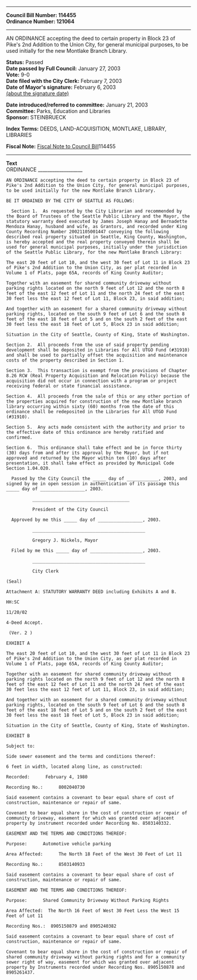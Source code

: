 * * * * *  
  
**Council Bill Number: [](#h0)[](#h2)114455**   
**Ordinance Number: 121064**  
  
* * * * *  
  
AN ORDINANCE accepting the deed to certain property in Block 23 of Pike's 2nd Addition to the Union City, for general municipal purposes, to be used initially for the new Montlake Branch Library.  
  
**Status:** Passed   
**Date passed by Full Council:** January 27, 2003   
**Vote:** 9-0   
**Date filed with the City Clerk:** February 7, 2003   
**Date of Mayor's signature:** February 6, 2003   
[(about the signature date)](/~public/approvaldate.htm)   
  
  
**Date introduced/referred to committee:** January 21, 2003   
**Committee:** Parks, Education and Libraries   
**Sponsor:** STEINBRUECK   
  
**Index Terms:** DEEDS, LAND-ACQUISITION, MONTLAKE, LIBRARY, LIBRARIES  
  
**Fiscal Note:** [Fiscal Note to Council Bill](http://clerk.seattle.gov/~public/fnote/114455.htm)[](#h1)[](#h3)114455  
  
* * * * *  
  
**Text**  
    ORDINANCE ___________________  
  
    AN ORDINANCE accepting the deed to certain property in Block 23 of  
    Pike's 2nd Addition to the Union City, for general municipal purposes,  
    to be used initially for the new Montlake Branch Library.  
  
    BE IT ORDAINED BY THE CITY OF SEATTLE AS FOLLOWS:  
  
      Section 1.  As requested by the City Librarian and recommended by  
    the Board of Trustees of the Seattle Public Library and the Mayor, the  
    statutory warranty deed executed by James Joseph Hanay and Bernadette  
    Mendoza Hanay, husband and wife, as Grantors, and recorded under King  
    County Recording Number 20021105001447 conveying the following  
    described real property situated in Seattle, King County, Washington,  
    is hereby accepted and the real property conveyed therein shall be  
    used for general municipal purposes, initially under the jurisdiction  
    of the Seattle Public Library, for the new Montlake Branch Library:  
  
    The east 20 feet of Lot 10, and the west 30 feet of Lot 11 in Block 23  
    of Pike's 2nd Addition to the Union City, as per plat recorded in  
    Volume 1 of Plats, page 65A, records of King County Auditor;  
  
    Together with an easement for shared community driveway without  
    parking rights located on the north 9 feet of Lot 12 and the north 8  
    feet of the east 12 feet of Lot 11 and the north 24 feet of the east  
    30 feet less the east 12 feet of Lot 11, Block 23, in said addition;  
  
    And together with an easement for a shared community driveway without  
    parking rights, located on the south 9 feet of Lot 6 and the south 8  
    feet of the east 18 feet of Lot 5 and on the south 2 feet of the east  
    30 feet less the east 18 feet of Lot 5, Block 23 in said addition;  
  
    Situation in the City of Seattle, County of King, State of Washington.  
  
    Section 2.  All proceeds from the use of said property pending  
    development shall be deposited in Libraries for All UTGO Fund (#31910)  
    and shall be used to partially offset the acquisition and maintenance  
    costs of the property described in Section 1.  
  
    Section 3.  This transaction is exempt from the provisions of Chapter  
    8.26 RCW (Real Property Acquisition and Relocation Policy) because the  
    acquisition did not occur in connection with a program or project  
    receiving federal or state financial assistance.  
  
    Section 4.  All proceeds from the sale of this or any other portion of  
    the properties acquired for construction of the new Montlake branch  
    library occurring within sixty (60) months from the date of this  
    ordinance shall be redeposited in the Libraries for All UTGO Fund  
    (#31910).  
  
    Section 5.  Any acts made consistent with the authority and prior to  
    the effective date of this ordinance are hereby ratified and  
    confirmed.  
  
    Section 6.  This ordinance shall take effect and be in force thirty  
    (30) days from and after its approval by the Mayor, but if not  
    approved and returned by the Mayor within ten (10) days after  
    presentation, it shall take effect as provided by Municipal Code  
    Section 1.04.020.  
  
      Passed by the City Council the _____ day of ____________, 2003, and  
    signed by me in open session in authentication of its passage this  
    _____ day of _________________, 2003.  
  
              _____________________________________  
  
              President of the City Council  
  
      Approved by me this _____ day of _________________, 2003.  
  
              ___________________________________________  
  
              Gregory J. Nickels, Mayor  
  
      Filed by me this _____ day of ____________________, 2003.  
  
              ___________________________________________  
  
              City Clerk  
  
    (Seal)  
  
    Attachment A: STATUTORY WARRANTY DEED including Exhibits A and B.  
  
    HH:SC  
  
    11/20/02  
  
    4-Deed Accept.  
  
     (Ver. 2 )  
  
    EXHIBIT A  
  
    The east 20 feet of Lot 10, and the west 30 feet of Lot 11 in Block 23  
    of Pike's 2nd Addition to the Union City, as per plat recorded in  
    Volume 1 of Plats, page 65A, records of King County Auditor;  
  
    Together with an easement for shared community driveway without  
    parking rights located on the north 9 feet of Lot 12 and the north 8  
    feet of the east 12 feet of Lot 11 and the north 24 feet of the east  
    30 feet less the east 12 feet of Lot 11, Block 23, in said addition;  
  
    And together with an easement for a shared community driveway without  
    parking rights, located on the south 9 feet of Lot 6 and the south 8  
    feet of the east 18 feet of Lot 5 and on the south 2 feet of the east  
    30 feet less the east 18 feet of Lot 5, Block 23 in said addition;  
  
    Situation in the City of Seattle, County of King, State of Washington.  
  
    EXHIBIT B  
  
    Subject to:  
  
    Side sewer easement and the terms and conditions thereof:  
  
    6 feet in width, located along line, as constructed:  
  
    Recorded:      February 4, 1980  
  
    Recording No.:      8002040730  
  
    Said easement contains a covenant to bear equal share of cost of  
    construction, maintenance or repair of same.  
  
    Covenant to bear equal share in the cost of construction or repair of  
    community driveway, easement for which was granted over adjacent  
    property by instrument recorded under Recording No. 8503140332.  
  
    EASEMENT AND THE TERMS AND CONDITIONS THEREOF:  
  
    Purpose:      Automotive vehicle parking  
  
    Area Affected:      The North 18 Feet of the West 30 Feet of Lot 11  
  
    Recording No.:      8503140933  
  
    Said easement contains a covenant to bear equal share of cost of  
    construction, maintenance or repair of same.  
  
    EASEMENT AND THE TERMS AND CONDITIONS THEREOF:  
  
    Purpose:      Shared Community Driveway Without Parking Rights  
  
    Area Affected:  The North 16 Feet of West 30 Feet Less the West 15  
    Feet of Lot 11  
  
    Recording Nos.:  8905150879 and 8905240382  
  
    Said easement contains a covenant to bear equal share of cost of  
    construction, maintenance or repair of same.  
  
    Covenant to bear equal share in the cost of construction or repair of  
    shared community driveway without parking rights and for a community  
    sewer right of way, easement for which was granted over adjacent  
    property by Instruments recorded under Recording Nos. 8905150878 and  
    8905261437.  
